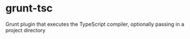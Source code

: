 # grunt-tsc
Grunt plugin that executes the TypeScript compiler, optionally passing in a project directory
